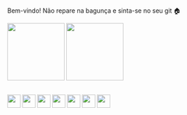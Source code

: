 Bem-vindo! Não repare na bagunça e sinta-se no seu git 🏠


<div>
<img height="130" src="https://github-readme-stats.vercel.app/api?username=guisdarocha&show_icons=true&theme=dark" />
<img height="130" src=https://github-readme-stats.vercel.app/api/top-langs/?username=guisdarocha&layout=compact&theme=dark />
</div>

## 

<div margin-top=10px >
<img height="30" src="https://cdn.jsdelivr.net/gh/devicons/devicon/icons/typescript/typescript-original.svg" />
<img height="30" src="https://cdn.jsdelivr.net/gh/devicons/devicon/icons/javascript/javascript-original.svg"/>
<img height="30"  src="https://cdn.jsdelivr.net/gh/devicons/devicon/icons/html5/html5-original.svg" />
<img height="30" src="https://cdn.jsdelivr.net/gh/devicons/devicon/icons/css3/css3-original.svg" />
<img height="30" src="https://cdn.jsdelivr.net/gh/devicons/devicon/icons/react/react-original.svg" />
<img height="30" src="https://cdn.jsdelivr.net/gh/devicons/devicon/icons/vuejs/vuejs-original.svg" />
<img height="30" src="https://cdn.jsdelivr.net/gh/devicons/devicon/icons/nextjs/nextjs-original-wordmark.svg" />
           
</div>
      
          
